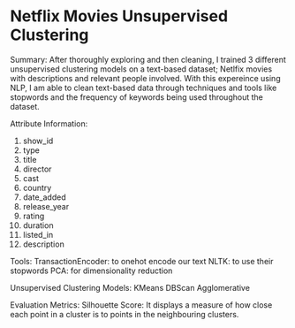 # Netflix Movies Unsupervised Clustering

Summary: After thoroughly exploring and then cleaning, I trained 3 different unsupervised clustering models on a text-based dataset; Netlfix movies with descriptions and relevant people involved. With this expereince using NLP, I am able to clean text-based data through techniques and tools like stopwords  and the frequency of keywords being used throughout the dataset.

Attribute Information:
1. show_id
2. type
3. title
4. director
5. cast
6. country
7. date_added
8. release_year
9. rating
10. duration
11. listed_in
12. description

Tools:
TransactionEncoder: to onehot encode our text
NLTK: to use their stopwords
PCA: for dimensionality reduction

Unsupervised Clustering Models:
KMeans
DBScan
Agglomerative

Evaluation Metrics:
Silhouette Score: It displays a measure of how close each point in a cluster is to points in the neighbouring clusters.

